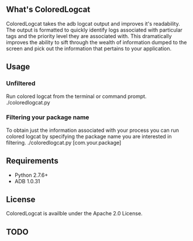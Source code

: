 ## What's ColoredLogcat
ColoredLogcat takes the adb logcat output and improves it's readability.
The output is formatted to quickly identify logs associated with particular tags and the priority level they are associated with.
This dramatically improves the ability to sift through the wealth of information dumped to the screen and pick out the information that pertains to your application.

## Usage
### Unfiltered
Run colored logcat from the terminal or command prompt.
./coloredlogcat.py

### Filtering your package name
To obtain just the information associated with your process you can run colored logcat by specifying the package name you are interested in filtering.
./coloredlogcat.py [com.your.package]

## Requirements
- Python 2.7.6+
- ADB 1.0.31

## License
ColoredLogcat is availble under the Apache 2.0 License.

## TODO
